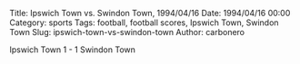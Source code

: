 Title: Ipswich Town vs. Swindon Town, 1994/04/16
Date: 1994/04/16 00:00
Category: sports
Tags: football, football scores, Ipswich Town, Swindon Town
Slug: ipswich-town-vs-swindon-town
Author: carbonero


Ipswich Town 1 - 1 Swindon Town
